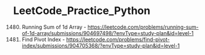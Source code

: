# LeetCode_Practice_Python

1480. Running Sum of 1d Array - https://leetcode.com/problems/running-sum-of-1d-array/submissions/904697498/?envType=study-plan&id=level-1
724. Find Pivot Index - https://leetcode.com/problems/find-pivot-index/submissions/904705368/?envType=study-plan&id=level-1
